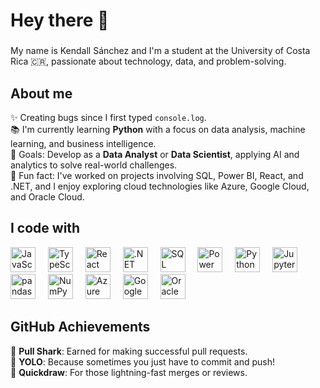 <h1 align="left">Hey there 👋</h1>

###

<p align="left">
  My name is Kendall Sánchez and I'm a student at the University of Costa Rica 🇨🇷, passionate about technology, data, and problem-solving.
</p>

###

<h2 align="left">About me</h2>

<p align="left">
  ✨ Creating bugs since I first typed <code>console.log</code>.<br>
  📚 I'm currently learning <strong>Python</strong> with a focus on data analysis, machine learning, and business intelligence.<br>
  🎯 Goals: Develop as a <strong>Data Analyst</strong> or <strong>Data Scientist</strong>, applying AI and analytics to solve real-world challenges.<br>
  🎲 Fun fact: I've worked on projects involving SQL, Power BI, React, and .NET, and I enjoy exploring cloud technologies like Azure, Google Cloud, and Oracle Cloud.
</p>

###

<h2 align="left">I code with</h2>

<div align="left">
  <!-- JavaScript -->
  <img src="https://cdn.jsdelivr.net/gh/devicons/devicon/icons/javascript/javascript-original.svg" height="40" alt="JavaScript logo" />
  <img width="12" />

  <!-- TypeScript -->
  <img src="https://cdn.jsdelivr.net/gh/devicons/devicon/icons/typescript/typescript-original.svg" height="40" alt="TypeScript logo" />
  <img width="12" />

  <!-- React -->
  <img src="https://cdn.jsdelivr.net/gh/devicons/devicon/icons/react/react-original.svg" height="40" alt="React logo" />
  <img width="12" />

  <!-- .NET -->
  <img src="https://cdn.jsdelivr.net/gh/devicons/devicon/icons/dot-net/dot-net-original.svg" height="40" alt=".NET logo" />
  <img width="12" />

  <!-- SQL -->
  <img src="https://cdn.jsdelivr.net/gh/devicons/devicon/icons/mysql/mysql-original.svg" height="40" alt="SQL logo" />
  <img width="12" />

  <!-- Power BI (using Microsoft logo as alternative) -->
  <img src="https://cdn.jsdelivr.net/gh/devicons/devicon/icons/microsoftsqlserver/microsoftsqlserver-plain.svg" height="40" alt="Power BI logo" />
  <img width="12" />

  <!-- Python (for Data Science) -->
  <img src="https://cdn.jsdelivr.net/gh/devicons/devicon/icons/python/python-original.svg" height="40" alt="Python logo" />
  <img width="12" />

  <!-- Jupyter -->
  <img src="https://cdn.jsdelivr.net/gh/devicons/devicon/icons/jupyter/jupyter-original-wordmark.svg" height="40" alt="Jupyter logo" />
  <img width="12" />

  <!-- Pandas -->
  <img src="https://cdn.jsdelivr.net/gh/devicons/devicon/icons/pandas/pandas-original.svg" height="40" alt="pandas logo" />
  <img width="12" />

  <!-- NumPy -->
  <img src="https://cdn.jsdelivr.net/gh/devicons/devicon/icons/numpy/numpy-original.svg" height="40" alt="NumPy logo" />
  <img width="12" />

  <!-- Cloud (Azure, Google Cloud, Oracle) -->
  <img src="https://cdn.jsdelivr.net/gh/devicons/devicon/icons/azure/azure-original.svg" height="40" alt="Azure logo" />
  <img width="12" />
  <img src="https://cdn.jsdelivr.net/gh/devicons/devicon/icons/googlecloud/googlecloud-original.svg" height="40" alt="Google Cloud logo" />
  <img width="12" />
  <img src="https://cdn.jsdelivr.net/gh/devicons/devicon/icons/oracle/oracle-original.svg" height="40" alt="Oracle Cloud logo" />
</div>

###

<h2 align="left">GitHub Achievements</h2>

<p align="left">
  🦈 <strong>Pull Shark</strong>: Earned for making successful pull requests.<br>
  🌈 <strong>YOLO</strong>: Because sometimes you just have to commit and push!<br>
  🤠 <strong>Quickdraw</strong>: For those lightning-fast merges or reviews.<br>
</p>
